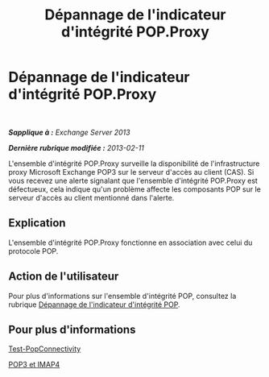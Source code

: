 ﻿---
title: Dépannage de l'indicateur d'intégrité POP.Proxy
TOCTitle: Dépannage de l'indicateur d'intégrité POP.Proxy
ms:assetid: ea634068-aa8c-4421-a3fc-d8695ea73b80
ms:mtpsurl: https://technet.microsoft.com/fr-fr/library/ms.exch.scom.pop.proxy(v=EXCHG.150)
ms:contentKeyID: 53276484
ms.date: 10/08/2015
mtps_version: v=EXCHG.150
ms.translationtype: HT
---

# Dépannage de l'indicateur d'intégrité POP.Proxy

 

_**Sapplique à :** Exchange Server 2013_

_**Dernière rubrique modifiée :** 2013-02-11_

L'ensemble d'intégrité POP.Proxy surveille la disponibilité de l'infrastructure proxy Microsoft Exchange POP3 sur le serveur d'accès au client (CAS). Si vous recevez une alerte signalant que l'ensemble d'intégrité POP.Proxy est défectueux, cela indique qu'un problème affecte les composants POP sur le serveur d'accès au client mentionné dans l'alerte.

## Explication

L'ensemble d'intégrité POP.Proxy fonctionne en association avec celui du protocole POP.

## Action de l'utilisateur

Pour plus d'informations sur l'ensemble d'intégrité POP, consultez la rubrique [Dépannage de l'indicateur d'intégrité POP](troubleshooting-pop-health-set.md).

## Pour plus d'informations

[Test-PopConnectivity](https://technet.microsoft.com/fr-fr/library/bb738143\(v=exchg.150\))

[POP3 et IMAP4](https://technet.microsoft.com/fr-fr/library/jj657728\(v=exchg.150\))

